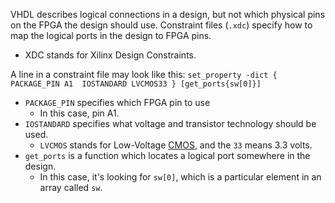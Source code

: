VHDL describes logical connections in a design, but not which physical pins on the FPGA the design should use. Constraint files (`.xdc`) specify how to map the logical ports in the design to FPGA pins.
- XDC stands for Xilinx Design Constraints.

A line in a constraint file may look like this:
`set_property -dict { PACKAGE_PIN A1  IOSTANDARD LVCMOS33 } [get_ports{sw[0]}]`
- `PACKAGE_PIN` specifies which FPGA pin to use
	- In this case, pin A1.
- `IOSTANDARD` specifies what voltage and transistor technology should be used.
	- `LVCMOS` stands for Low-Voltage [CMOS](https://en.wikipedia.org/wiki/CMOS), and the `33` means 3.3 volts.
- `get_ports` is a function which locates a logical port somewhere in the design.
	- In this case, it's looking for `sw[0]`, which is a particular element in an array called `sw`.

